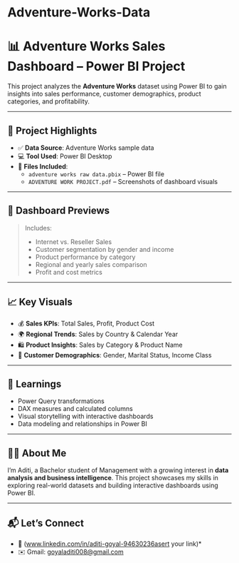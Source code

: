 # Adventure-Works-Data
# 📊 Adventure Works Sales Dashboard – Power BI Project

This project analyzes the **Adventure Works** dataset using Power BI to gain insights into sales performance, customer demographics, product categories, and profitability.

---

## 🧾 Project Highlights

- ✅ **Data Source**: Adventure Works sample data
- 💻 **Tool Used**: Power BI Desktop
- 📁 **Files Included**:
  - `adventure works raw data.pbix` – Power BI file
  - `ADVENTURE WORK PROJECT.pdf` – Screenshots of dashboard visuals

---

## 📸 Dashboard Previews



> Includes:
> - Internet vs. Reseller Sales
> - Customer segmentation by gender and income
> - Product performance by category
> - Regional and yearly sales comparison
> - Profit and cost metrics

---

## 📈 Key Visuals

- 💰 **Sales KPIs**: Total Sales, Profit, Product Cost  
- 🌍 **Regional Trends**: Sales by Country & Calendar Year  
- 🛍️ **Product Insights**: Sales by Category & Product Name  
- 👥 **Customer Demographics**: Gender, Marital Status, Income Class

---

## 🎯 Learnings

- Power Query transformations  
- DAX measures and calculated columns  
- Visual storytelling with interactive dashboards  
- Data modeling and relationships in Power BI

---

## 🙋‍♀️ About Me

I’m Aditi, a Bachelor student of Management with a growing interest in **data analysis and business intelligence**. This project showcases my skills in exploring real-world datasets and building interactive dashboards using Power BI.

---

## 📬 Let’s Connect

- 🔗 (www.linkedin.com/in/aditi-goyal-94630236asert your link)*
- ✉️ Gmail: goyaladiti008@gmail.com












